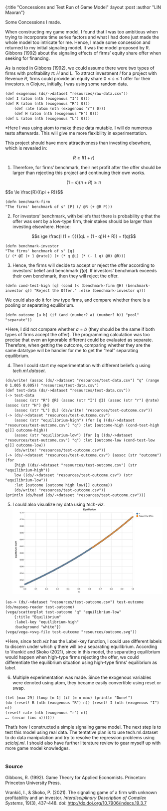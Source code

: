 {:title  "Concessions and Test Run of Game Model"
 :layout :post
 :author "LIN Maoran"}

Some Concessions I made.

When constructing my game model, I found that I was too ambitious when trying to incorporate time series factors and what I had done just made the whole model too intricate for me. Hence, I made some concession and returned to my initial signaling model. It was the model proposed by R. Gibbons (1992) about the signaling effects of firms’ equity share offer when seeking for financing.

As is noted in Gibbons (1992), we could assume there were two types of firms with profitability $\pi$: $H$ and $L$. To attract investment $I$ for a project with Revenue $R$, firms could provide an equity share $0 \le s \le 1$ offer for their investors. n Clojure, initially, I was using some random data.
```
(def exogenous (ds/->dataset "resources/raw-data.csv"))
(def I (atom (nth (exogenous "I") 0)))
(def R (atom (nth (exogenous "R") 0)))
    (def rate (atom (nth (exogenous "r") 0)))
    (def H (atom (nth (exogenous "H") 0)))
(def L (atom (nth (exogenous "L") 0)))
```

*Here I was using atom to make these data mutable. I will do numerous tests afterwards. This will give me more flexibility in experimentation.

This project should have more attractiveness than investing elsewhere, which is revealed in:

$$ R \ge I (1 + r) $$

1. Therefore, for firms’ benchmark, their net profit after the offer should be larger than rejecting this project and continuing their own works.

$$ (1 - s)(\pi + R) \ge \pi $$
<p>
$$s \le \frac{R}{(\pi + R)}$$
</p>

```
(defn benchmark-firm
"The firms' benchmark of s" [P] (/ @R (+ @R P)))
```
2. For investors’ benchmark, with beliefs that there is probability $q$ that the offer was sent by a low-type firm, their stakes should be larger than investing elsewhere. Hence:

$$s \ge \frac{I (1 + r)}{(qL + (1 - q)H + R)} = f(q)$$
```
(defn benchmark-investor
"The firms' benchmark of s" [q]
(/ (* @I (+ 1 @rate)) (+ (* q @L) (* (- 1 q) @H) @R)))
```

3. Hence, the firms will decide to accept or reject the offer according to investors’ belief and benchmark $f(q)$. If investors’ benchmark exceeds their own benchmark, then they will reject the offer.
```
(defn cond-test-high [q] (cond (< (benchmark-firm @H) (benchmark-investor q)) "Reject the Offer." :else (benchmark-investor q)))
```

We could also do it for low type firms, and compare whether there is a pooling or separating equilibrium.
```
(defn outcome [a b] (if (and (number? a) (number? b)) "pool" "separate"))
```

*Here, I did not compare whether $a=b$ (they should be the same if both types of firms accept the offer). The programming calculation was too precise that even an ignorable different could be evaluated as separate. Therefore, when getting the outcome, comparing whether they are the same datatype will be handier for me to get the “real” separating equilibrium.

4. Then I could start my experimentation with different beliefs $q$ using *tech.ml.dataset*.
```
(ds/write! (assoc (ds/->dataset "resources/test-data.csv") "q" (range 0 1.005 0.005)) "resources/test-data.csv")
(def test-data (ds/->dataset "resources/test-data.csv"))
(-> test-data
    (assoc (str "R") @R) (assoc (str "I") @I) (assoc (str "r") @rate) (assoc (str "H") @H)
    (assoc (str "L") @L) (ds/write! "resources/test-outcome.csv"))
(-> (ds/->dataset "resources/test-outcome.csv")
    (assoc (str "equilibrium-high") (for [q ((ds/->dataset "resources/test-outcome.csv") "q") :let [outcome-high (cond-test-high q)]] outcome-high))
    (assoc (str "equilibrium-low") (for [q ((ds/->dataset "resources/test-outcome.csv") "q") :let [outcome-low (cond-test-low q)]] outcome-low))
    (ds/write! "resources/test-outcome.csv"))
(-> (ds/->dataset "resources/test-outcome.csv") (assoc (str "outcome") (for
    [high ((ds/->dataset "resources/test-outcome.csv") (str "equilibrium-high"))
    low ((ds/->dataset "resources/test-outcome.csv") (str "equilibrium-low"))
    :let [outcome (outcome high low)]] outcome))
    (ds/write! "resources/test-outcome.csv"))
(println (ds/head (ds/->dataset "resources/test-outcome.csv")))
```

5. I could also visualize my data using *tech-viz*.<br/>
![data visualization](/posts/2022-01-17-Blog-Post-LIN-Maoran/1.jpg)

```
(as-> (ds/->dataset "resources/test-outcome.csv") test-outcome
(ds/mapseq-reader test-outcome)
(vega/scatterplot test-outcome "q" "equilibrium-low"
    {:title "Equilibrium"
    :label-key "equilibrium-high"
    :background "white"})
(vega/vega->svg-file test-outcome "resources/outcome.svg"))
```

*Here, since *tech.viz* has the Label-key function, I could use different labels to discern under which $q$ there will be a separating equilibrium. According to Vrankić and Skoko (2021), since in this model, the separating equilibrium would happen when high-type firms rejecting the offer, we could differentiate the equilibrium situation using high-type firms’ equilibrium as label.

6. Multiple experimentation was made. Since the exogenous variables were denoted using atom, they became easily convertible using reset or swap.
```
(let [max 29] (loop [n 1] (if (= n max) (println "Done!")
(do (reset! R (nth (exogenous "R") n)) (reset! I (nth (exogenous "I") n))
(reset! rate (nth (exogenous "r") n))
…. (recur (inc n))))))
```

That’s how I constructed a simple signaling game model. The next step is to test this model using real data. The tentative plan is to use tech.ml.dataset to do data manipulation and try to resolve the regression problems using *scicloj.ml*. I should also have further literature review to gear myself up with more game model knowledges.
<br/>
<br/>

### Source
Gibbons, R. (1992). Game Theory for Applied Economists. Princeton: Princeton University Press.

Vrankić, I., & Skoko, P. (2021). The signaling game of a firm with unknown profitability and an investor. *Interdisciplinary Description of Complex Systems*, 19(3), 437-448. doi: http://dx.doi.org/10.7906/indecs.19.3.7